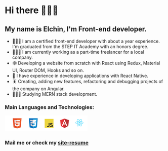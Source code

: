 # Hi there 🙋🏻‍♂️
## My name is Elchin, I'm Front-end developer.

- 👨🏻‍🎓 I am a certified front-end developer with about a year experience. I'm graduated from the STEP IT Academy with an honors degree. 
- 🧑🏻‍💻 I am currently working as a part-time freelancer for a local company. 
- 🕸 Developing a website from scratch with React using Redux, Material UI, Router DOM, Hooks and so on. 
- 📲 I have experience in developing applications with React Native.  
- 🪳 Creating, adding new features, refactoring and debugging projects of the company on Angular. 
- 🧑🏻‍🏫 Studying MERN stack development.

### Main Languages and Technologies:
![icons](https://raw.githubusercontent.com/elchinhumbatov/elchinhumbatov/main/icons.png) 
### Mail me or check my [site-resume](http://bit.ly/elchincv)
